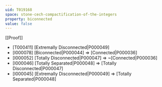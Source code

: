 ```yaml
---
uid: T019168
space: stone-cech-compactification-of-the-integers
property: biconnected
value: false
---
```

[[Proof]]

* [T000411] [Extremally Disconnected|P000049]
* [I000078] [Biconnected|P000044] => [Connected|P000036]
* [I000052] [Totally Disconnected|P000047] => ~[Connected|P000036]
* [I000046] [Totally Separated|P000048] => [Totally Disconnected|P000047]
* [I000045] [Extremally Disconnected|P000049] => [Totally Separated|P000048]

